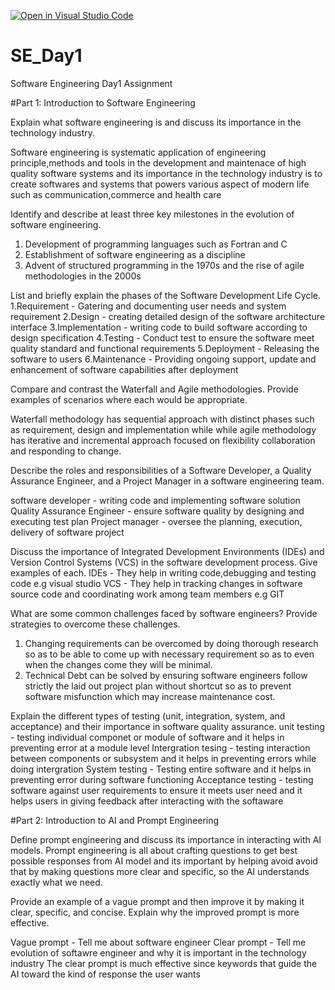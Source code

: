[![Open in Visual Studio Code](https://classroom.github.com/assets/open-in-vscode-2e0aaae1b6195c2367325f4f02e2d04e9abb55f0b24a779b69b11b9e10269abc.svg)](https://classroom.github.com/online_ide?assignment_repo_id=15568881&assignment_repo_type=AssignmentRepo)
# SE_Day1
Software Engineering Day1 Assignment

#Part 1: Introduction to Software Engineering

Explain what software engineering is and discuss its importance in the technology industry.

Software engineering is systematic application of engineering principle,methods and tools in the development and maintenace of high quality software systems and its importance in the technology industry is to create softwares and systems that powers various aspect of modern life such as communication,commerce and health care

Identify and describe at least three key milestones in the evolution of software engineering.
1. Development of programming languages such as Fortran and C
2. Establishment of software engineering as a discipline
3. Advent of structured programming in the 1970s and the rise of agile methodologies in the 2000s

List and briefly explain the phases of the Software Development Life Cycle.
1.Requirement - Gatering and documenting user needs and system requirement
2.Design - creating detailed design of the software architecture interface
3.Implementation - writing code to build software according to design specification
4.Testing - Conduct test to ensure the software meet quality standard and functional requirements
5.Deployment - Releasing the software to users
6.Maintenance - Providing ongoing support, update and enhancement of software capabilities after deployment

Compare and contrast the Waterfall and Agile methodologies. Provide examples of scenarios where each would be appropriate.

Waterfall methodology has sequential approach with distinct phases such as requirement, design and implementation while while agile methodology has iterative and incremental approach focused on flexibility collaboration and responding to change.

Describe the roles and responsibilities of a Software Developer, a Quality Assurance Engineer, and a Project Manager in a software engineering team.

software developer - writing code and implementing software solution
Quality Assurance Engineer - ensure software quality by designing and executing test plan
Project manager - oversee the planning, execution, delivery of software project

Discuss the importance of Integrated Development Environments (IDEs) and Version Control Systems (VCS) in the software development process. Give examples of each.
IDEs - They help in writing code,debugging and testing code e.g visual studio
VCS - They help in tracking changes in software source code and coordinating work among team members e.g GIT

What are some common challenges faced by software engineers? Provide strategies to overcome these challenges.
1. Changing  requirements can be overcomed by doing thorough research so as to be able to come up with necessary requirement so as to even when the changes come they will be minimal.
2. Technical Debt can be solved by ensuring software engineers follow strictly the laid out project plan without shortcut so as to prevent software misfunction which may increase maintenance cost.

Explain the different types of testing (unit, integration, system, and acceptance) and their importance in software quality assurance.
unit testing - testing individual componet or module of software and it helps in preventing error at a module level
Intergration tesing - testing interaction between components or subsystem and it helps in preventing errors while doing intergration
System testing - Testing entire software and it helps in preventing error during software functioning
Acceptance testing - testing software against user requirements to ensure it meets user need and it helps users in giving feedback after interacting with the softaware

#Part 2: Introduction to AI and Prompt Engineering


Define prompt engineering and discuss its importance in interacting with AI models.
Prompt engineering is all about crafting questions to get best possible responses from AI model and its important by helping avoid avoid that by making questions more clear and specific, so the AI understands exactly what we need.

Provide an example of a vague prompt and then improve it by making it clear, specific, and concise. Explain why the improved prompt is more effective.

Vague prompt - Tell me about software engineer
Clear prompt - Tell me evolution of softawre engineer and why it is important in the technology industry
The clear prompt is much effective since keywords that guide the AI toward the kind of response the user wants

